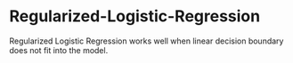 # Regularized-Logistic-Regression
Regularized Logistic Regression works well when linear decision boundary does not fit into the model.

